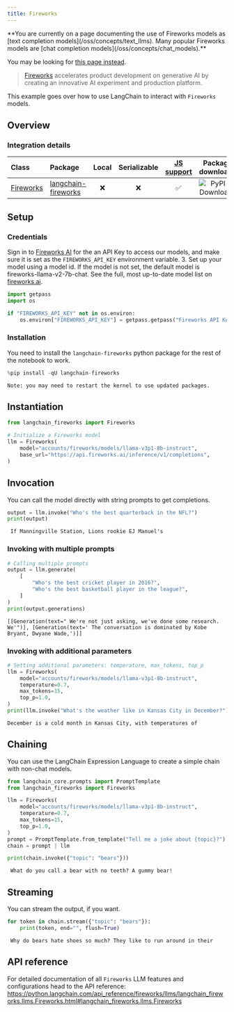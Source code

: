 ```yaml
---
title: Fireworks
---
```


<Warning>
**You are currently on a page documenting the use of Fireworks models as [text completion models](/oss/concepts/text_llms). Many popular Fireworks models are [chat completion models](/oss/concepts/chat_models).**


You may be looking for [this page instead](/oss/integrations/chat/fireworks/).
</Warning>

>[Fireworks](https://app.fireworks.ai/) accelerates product development on generative AI by creating an innovative AI experiment and production platform. 

This example goes over how to use LangChain to interact with `Fireworks` models.

## Overview
### Integration details

| Class | Package | Local | Serializable | [JS support](https://js.langchain.com/v0.1/docs/integrations/llms/fireworks/) | Package downloads | Package latest |
| :--- | :--- | :---: | :---: |  :---: | :---: | :---: |
| [Fireworks](https://python.langchain.com/api_reference/fireworks/llms/langchain_fireworks.llms.Fireworks.html#langchain_fireworks.llms.Fireworks) | [langchain-fireworks](https://python.langchain.com/api_reference/fireworks/index.html) | ❌ | ❌ | ✅ | ![PyPI - Downloads](https://img.shields.io/pypi/dm/langchain_fireworks?style=flat-square&label=%20) | ![PyPI - Version](https://img.shields.io/pypi/v/langchain_fireworks?style=flat-square&label=%20) |

## Setup

### Credentials 

Sign in to [Fireworks AI](http://fireworks.ai) for the an API Key to access our models, and make sure it is set as the `FIREWORKS_API_KEY` environment variable.
3. Set up your model using a model id. If the model is not set, the default model is fireworks-llama-v2-7b-chat. See the full, most up-to-date model list on [fireworks.ai](https://fireworks.ai).


```python
import getpass
import os

if "FIREWORKS_API_KEY" not in os.environ:
    os.environ["FIREWORKS_API_KEY"] = getpass.getpass("Fireworks API Key:")
```

### Installation

You need to install the `langchain-fireworks` python package for the rest of the notebook to work.


```python
%pip install -qU langchain-fireworks
```
```output
Note: you may need to restart the kernel to use updated packages.
```
## Instantiation


```python
from langchain_fireworks import Fireworks

# Initialize a Fireworks model
llm = Fireworks(
    model="accounts/fireworks/models/llama-v3p1-8b-instruct",
    base_url="https://api.fireworks.ai/inference/v1/completions",
)
```

## Invocation

You can call the model directly with string prompts to get completions.


```python
output = llm.invoke("Who's the best quarterback in the NFL?")
print(output)
```
```output
 If Manningville Station, Lions rookie EJ Manuel's
```
### Invoking with multiple prompts


```python
# Calling multiple prompts
output = llm.generate(
    [
        "Who's the best cricket player in 2016?",
        "Who's the best basketball player in the league?",
    ]
)
print(output.generations)
```
```output
[[Generation(text=" We're not just asking, we've done some research. We'")], [Generation(text=' The conversation is dominated by Kobe Bryant, Dwyane Wade,')]]
```
### Invoking with additional parameters


```python
# Setting additional parameters: temperature, max_tokens, top_p
llm = Fireworks(
    model="accounts/fireworks/models/llama-v3p1-8b-instruct",
    temperature=0.7,
    max_tokens=15,
    top_p=1.0,
)
print(llm.invoke("What's the weather like in Kansas City in December?"))
```
```output
December is a cold month in Kansas City, with temperatures of
```
## Chaining

You can use the LangChain Expression Language to create a simple chain with non-chat models.


```python
from langchain_core.prompts import PromptTemplate
from langchain_fireworks import Fireworks

llm = Fireworks(
    model="accounts/fireworks/models/llama-v3p1-8b-instruct",
    temperature=0.7,
    max_tokens=15,
    top_p=1.0,
)
prompt = PromptTemplate.from_template("Tell me a joke about {topic}?")
chain = prompt | llm

print(chain.invoke({"topic": "bears"}))
```
```output
 What do you call a bear with no teeth? A gummy bear!
```
## Streaming

You can stream the output, if you want.


```python
for token in chain.stream({"topic": "bears"}):
    print(token, end="", flush=True)
```
```output
 Why do bears hate shoes so much? They like to run around in their
```
## API reference

For detailed documentation of all `Fireworks` LLM features and configurations head to the API reference: https://python.langchain.com/api_reference/fireworks/llms/langchain_fireworks.llms.Fireworks.html#langchain_fireworks.llms.Fireworks

